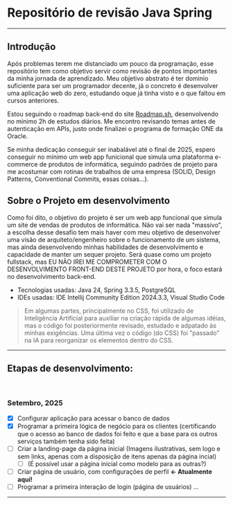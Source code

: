 # Repositório de revisão Java Spring

---

## Introdução

Após problemas terem me distanciado um pouco da programação, esse repositório tem como objetivo servir como revisão de
pontos importantes da minha jornada de aprendizado. Meu objetivo abstrato é ter dominio suficiente para ser um
programador decente, já o concreto é desenvolver uma aplicação web do zero, estudando oque já tinha visto e o que
faltou em cursos anteriores.

Estou seguindo o roadmap back-end do site [Roadmap.sh](https://roadmap.sh), desenvolvendo no mínimo 2h de estudos
diários. Me encontro revisando temas antes de autenticação em APIs, justo onde finalizei o programa de formação ONE da
Oracle.

Se minha dedicação conseguir ser inabalável até o final de 2025, espero conseguir no mínimo um web app funicional que
simula uma plataforma e-commerce de produtos de informática, seguindo padrões de projeto para me acostumar com rotinas
de trabalhos de uma empresa (SOLID, Design Patterns, Conventional Commits, essas coisas...).

## Sobre o Projeto em desenvolvimento

Como foi dito, o objetivo do projeto é ser um web app funcional que simula um site de vendas de produtos de informática.
Não vai ser nada "massivo", a escolha desse desafio tem mais haver com meu objetivo de desenvolver uma visão de
arquiteto/engenheiro sobre o funcionamento de um sistema, mas ainda desenvolvendo minhas habilidades de desenvolvimento
e capacidade de manter um sequer projeto. Será quase como um projeto fullstack, mas EU NÃO IREI ME COMPROMETER COM O
DESENVOLVIMENTO FRONT-END DESTE PROJETO por hora, o foco estará no desenvolvimento back-end.

- Tecnologias usadas: Java 24, Spring 3.3.5, PostgreSQL
- IDEs usadas: IDE Intellij Community Edition 2024.3.3, Visual Studio Code

> Em algumas partes, principalmente no CSS, foi utilizado de Inteligência Artificial para auxiliar na criação rápida de algumas idéias, mas o código foi posteriormente revisado, estudado e adpatado às minhas exigências. Uma última vez o código (do CSS) foi "passado" na IA para reorganizar os elementos dentro do CSS.

---

## Etapas de desenvolvimento:

<br>

### Setembro, 2025

- [x] Configurar aplicação para acessar o banco de dados
- [x] Programar a primeira lógica de negócio para os clientes (certificando que o acesso ao banco de dados foi feito e que a base para os outros serviços também tenha sido feita)
- [ ] Criar a landing-page da página inicial (Imagens ilustrativas, sem logo e sem links, apenas com a disposição de itens apenas da página incial)
  - [ ] (É possível usar a página inicial como modelo para as outras?)
- [ ] Criar página de usuário, com configurações de perfil **<- Atualmente aqui!**
- [ ] Programar a primeira interação de login (página de usuários)
      ...

---
